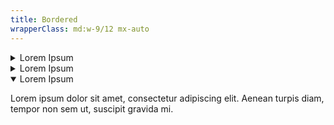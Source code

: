 ```yaml
---
title: Bordered
wrapperClass: md:w-9/12 mx-auto
---
```


<div class="flex flex-col gap-md">
    <details id="accordion-item-bordered-1" class="vv-accordion vv-accordion--bordered">
        <summary class="vv-accordion__summary" 
                 aria-controls="#accordion-item-bordered-1" 
                 aria-expanded="false">
            Lorem Ipsum
        </summary>
        <div class="vv-accordion__content" aria-hidden="true">
            <p class="font-light text-word-3">Lorem ipsum dolor sit amet,
                consectetur adipiscing elit. Aenean turpis diam, tempor non
                sem ut, suscipit gravida mi.</p>
        </div>
    </details>
    <details id="accordion-item-bordered-2" class="vv-accordion vv-accordion--bordered">
        <summary class="vv-accordion__summary" 
                 aria-controls="#accordion-item-bordered-2" 
                 aria-expanded="false">
            Lorem Ipsum
        </summary>
        <div class="vv-accordion__content" aria-hidden="true">
            <p class="font-light text-word-3">Lorem ipsum dolor sit amet,
                consectetur adipiscing elit. Aenean turpis diam, tempor non
                sem ut, suscipit gravida mi.</p>
        </div>
    </details>
    <details id="accordion-item-bordered-3" class="vv-accordion vv-accordion--bordered" open="">
        <summary class="vv-accordion__summary" 
                 aria-controls="#accordion-item-bordered-3" 
                 aria-expanded="true">
            Lorem Ipsum
        </summary>
        <div class="vv-accordion__content" aria-hidden="false">
            <p class="font-light text-word-3">Lorem ipsum dolor sit amet,
                consectetur adipiscing elit. Aenean turpis diam, tempor non
                sem ut, suscipit gravida mi.</p>
        </div>
    </details>
</div>